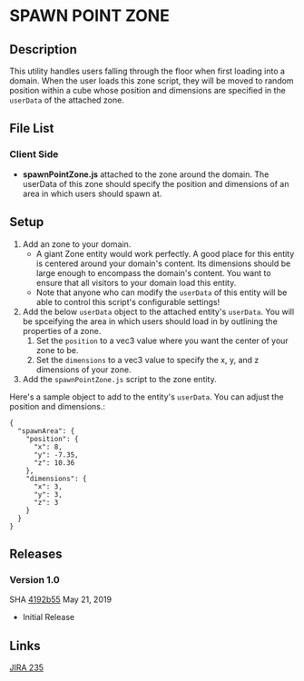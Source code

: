 # SPAWN POINT ZONE

## Description
This utility handles users falling through the floor when first loading into a domain. When the user loads this zone script, they will be moved to random position within a cube whose position and dimensions are specified in the `userData` of the  attached zone.

## File List
### Client Side
* **spawnPointZone.js** attached to the zone around the domain. The userData of this zone should specify the position and dimensions of an area in which users should spawn at.

## Setup
1. Add an zone to your domain.
    - A giant Zone entity would work perfectly. A good place for this entity is centered around your domain's content. Its dimensions should be large enough to encompass the domain's content. You want to ensure that all visitors to your domain load this entity.
    - Note that anyone who can modify the `userData` of this entity will be able to control this script's configurable settings!
2. Add the below `userData` object to the attached entity's `userData`. You will be spceifying the area in which users should load in by outlining the properties of a zone.
    1. Set the `position` to a vec3 value where you want the center of your zone to be.
    2. Set the `dimensions` to a vec3 value to specify the x, y, and z dimensions of your zone.
4. Add the `spawnPointZone.js` script to the zone entity.

Here's a sample object to add to the entity's `userData`. You can adjust the position and dimensions.:
```
{
  "spawnArea": {
    "position": {
      "x": 8,
      "y": -7.35,
      "z": 10.36
    },
    "dimensions": {
      "x": 3,
      "y": 3,
      "z": 3
    }
  }
}
```

## Releases
### Version 1.0
SHA [4192b55](https://github.com/highfidelity/hifi-content/commits/4192b55)
May 21, 2019
- Initial Release

## Links
[JIRA 235 ](https://highfidelity.atlassian.net/browse/BUGZ-235)





